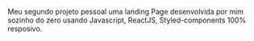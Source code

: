 Meu segundo projeto pessoal uma landing Page desenvolvida por mim sozinho do zero usando Javascript, ReactJS, Styled-components 100% resposivo.
